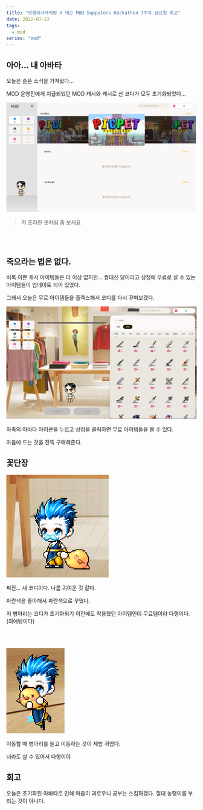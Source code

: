 ```yaml
---
title: "멋쟁이사자처럼 X 넥슨 MOD Suppoters Hackathon 7주차 금요일 회고"
date: 2022-07-22
tags:
  - mod
series: "mod"
---
```


## 아아... 내 아바타

오늘은 슬픈 소식을 가져왔다...<br/>

MOD 운영진에게 지급되었던 MOD 캐시와 캐시로 산 코디가 모두 초기화되었다...

![](poor-avatar.png)

> 저 초라한 옷차림 좀 보세요

<br/> <br/>

## 죽으라는 법은 없다.

비록 이쁜 캐시 아이템들은 더 이상 없지만... 꿩대신 닭이라고 상점에 무료로 살 수 있는 아이템들이 업데이트 되어 있었다. <br/>

그래서 오늘은 무료 아이템들을 플렉스해서 코디를 다시 꾸며보겠다.

![](store.png)

좌측의 아바타 아이콘을 누르고 상점을 클릭하면 무료 아이템들을 볼 수 있다.<br/>

마음에 드는 것을 잔뜩 구매해준다.

## 꽃단장

![](myavatar.png)

짜잔... 새 코디이다. 나름 귀여운 것 같다. <br/>

파란색을 좋아해서 파란색으로 꾸몄다.<br/>

저 병아리는 코디가 초기화되기 이전에도 착용했던 아이템인데 무료템이라 다행이다.(최애템이다)<br/>

<br/><br/>

![](move.png)

이동할 때 병아리를 들고 이동하는 것이 제법 귀엽다.<br/>

너라도 살 수 있어서 다행이야<br/>

## 회고

오늘은 초기화된 아바타로 인해 마음이 괴로우니 공부는 스킵하겠다. 절대 농땡이를 부리는 것이 아니다.

